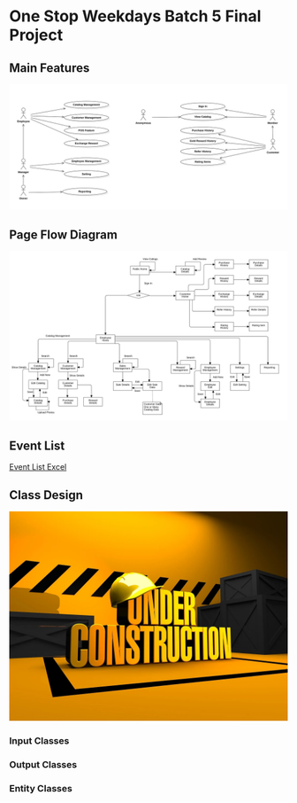 # One Stop Weekdays Batch 5 Final Project

## Main Features

![Main Feature](document/images/1-functional-analysis.png)

## Page Flow Diagram

![Page Flow Diagram](document/images/2-page-flows.png)

## Event List

[Event List Excel](https://docs.google.com/spreadsheets/d/1Iis_ot0akbYEpNapdY9xu33NxP7krvDhTi7t0xM8CHo/edit?usp=sharing)

## Class Design

![Class Design](document/images/construction.webp)

### Input Classes

### Output Classes

### Entity Classes